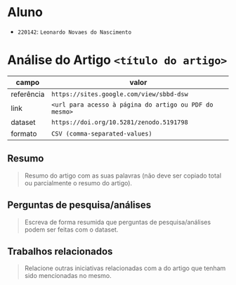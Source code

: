 # Aluno
* `220142`: `Leonardo Novaes do Nascimento`

# Análise do Artigo `<título do artigo>`

| campo | valor |
|------------|----------------------------------------|
| referência | `https://sites.google.com/view/sbbd-dsw` |
| link       | `<url para acesso à página do artigo ou PDF do mesmo>` |
| dataset | `https://doi.org/10.5281/zenodo.5191798` |
| formato | `CSV (comma-separated-values)` |

## Resumo

> Resumo do artigo com as suas palavras (não deve ser copiado total ou parcialmente o resumo do artigo).

## Perguntas de pesquisa/análises

> Escreva de forma resumida que perguntas de pesquisa/análises podem ser feitas com o dataset.

## Trabalhos relacionados

> Relacione outras iniciativas relacionadas com a do artigo que tenham sido mencionadas no mesmo.
